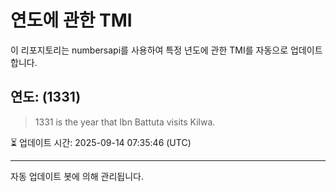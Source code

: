 
# 연도에 관한 TMI

이 리포지토리는 numbersapi를 사용하여 특정 년도에 관한 TMI를 자동으로 업데이트합니다.

## 연도: (1331)
> 1331 is the year that Ibn Battuta visits Kilwa.

⏳ 업데이트 시간: 2025-09-14 07:35:46 (UTC)

---
자동 업데이트 봇에 의해 관리됩니다.
